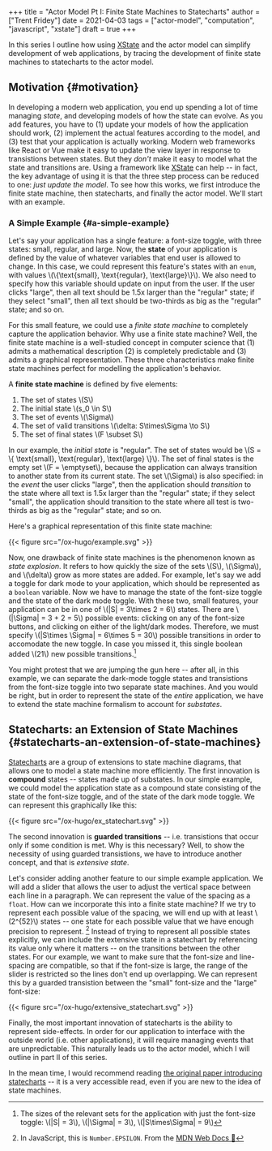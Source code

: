+++
title = "Actor Model Pt I: Finite State Machines to Statecharts"
author = ["Trent Fridey"]
date = 2021-04-03
tags = ["actor-model", "computation", "javascript", "xstate"]
draft = true
+++

In this series I outline how using [XState](https://xstate.js.org/docs/) and the actor model can simplify development of web applications, by tracing the development of finite state machines to statecharts to the actor model.


## Motivation {#motivation}

In developing a modern web application, you end up spending a lot of time managing _state_, and developing models of how the state can evolve.
As you add features, you have to (1) update your models of how the application should work, (2) implement the actual features according to the model, and (3) test that your application is actually working.
Modern web frameworks like React or Vue make it easy to update the view layer in response to transistions between states.
But they _don't_ make it easy to model what the state and transitions are.
Using a framework like [XState](https://xstate.js.org/docs/) can help -- in fact, the key advantage of using it is that the three step process can be reduced to one: _just update the model_.
To see how this works, we first introduce the finite state machine, then statecharts, and finally the actor model.
We'll start with an example.


### A Simple Example {#a-simple-example}

Let's say your application has a single feature: a font-size toggle, with three states: small, regular, and large.
Now, the **state** of your application is defined by the value of whatever variables that end user is allowed to change.
In this case, we could represent this feature's states with an `enum`, with values \\(\\{\text{small}, \text{regular}, \text{large}\\}\\).
We also need to specify how this variable should update on input from the user.
If the user clicks "large", then all text should be 1.5x larger than the "regular" state; if they select "small", then all text should be two-thirds as big as the "regular" state; and so on.

For this small feature, we could use a _finite state machine_ to completely capture the application behavior.
Why use a finite state machine?
Well, the finite state machine is a well-studied concept in computer science that (1) admits a mathematical description (2) is completely predictable and (3) admits a graphical representation.
These three characteristics make finite state machines perfect for modelling the application's behavior.

A ****finite state machine**** is defined by five elements:

1.  The set of states \\(S\\)
2.  The initial state \\(s\_0 \in S\\)
3.  The set of events \\(\Sigma\\)
4.  The set of valid transitions \\(\delta: S\times\Sigma \to S\\)
5.  The set of final states \\(F \subset S\\)

In our example, the _initial state_ is "regular".
The set of states would be \\(S = \\{ \text{small}, \text{regular}, \text{large} \\}\\).
The set of final states is the empty set \\(F = \emptyset\\), because the application can always transition to another state from its current state.
The set \\(\Sigma\\) is also specified: in the _event_ the user clicks "large", then the application should _transition_ to the state where all text is 1.5x larger than the "regular" state; if they select "small", the application should transition to the state where all test is two-thirds as big as the "regular" state; and so on.

Here's a graphical representation of this finite state machine:

{{< figure src="/ox-hugo/example.svg" >}}

Now, one drawback of finite state machines is the phenomenon known as _state explosion_.
It refers to how quickly the size of the sets \\(S\\), \\(\Sigma\\), and \\(\delta\\) grow as more states are added.
For example, let's say we add a toggle for dark mode to your application, which should be represented as a `boolean` variable.
Now we have to manage the state of the font-size toggle and the state of the dark mode toggle.
With these two, small features, your application can be in one of \\(|S| = 3\times 2 = 6\\) states.
There are \\(|\Sigma| = 3 + 2 = 5\\) possible events: clicking on any of the font-size buttons, and clicking on either of the light/dark modes.
Therefore, we must specify \\(|S\times \Sigma| = 6\times 5 = 30\\) possible transitions in order to accomodate the new toggle.
In case you missed it, this single boolean added \\(21\\) new possible transitions.[^fn:1]

You might protest that we are jumping the gun here -- after all, in this example, we can separate the dark-mode toggle states and transistions from the font-size toggle into two separate state machines.
And you would be right, but in order to represent the state of the _entire_ application, we have to extend the state machine formalism to account for _substates_.


## Statecharts: an Extension of State Machines {#statecharts-an-extension-of-state-machines}

[Statecharts](https://statecharts.github.io/) are a group of extensions to state machine diagrams, that allows one to model a state machine more efficiently.
The first innovation is **compound** states -- states made up of substates.
In our simple example, we could model the application state as a compound state consisting of the state of the font-size toggle, and of the state of the dark mode toggle.
We can represent this graphically like this:

{{< figure src="/ox-hugo/ex_statechart.svg" >}}

The second innovation is **guarded transitions** -- i.e. transistions that occur only if some condition is met.
Why is this necessary?
Well, to show the necessity of using guarded transistions, we have to introduce another concept, and that is _extensive state_.

Let's consider adding another feature to our simple example application.
We will add a slider that allows the user to adjust the vertical space between each line in a paragraph.
We can represent the value of the spacing as a `float`.
How can we incorporate this into a finite state machine?
If we try to represent each possible value of the spacing, we will end up with at least \\(2^{52}\\) states -- one state for each possible value that we have enough precision to represent.&nbsp;[^fn:2]
Instead of trying to represent all possible states explicitly, we can include the extensive state in a statechart by referencing its value only where it matters -- on the transitions between the other states.
For our example, we want to make sure that the font-size and line-spacing are compatible, so that if the font-size is large, the range of the slider is restricted so the lines don't end up overlapping.
We can represent this by a guarded transistion between the "small" font-size and the "large" font-size:

{{< figure src="/ox-hugo/extensive_statechart.svg" >}}

Finally, the most important innovation of statecharts is the ability to represent side-effects.
In order for our application to interface with the outside world (i.e. other applications), it will require managing events that are unpredictable.
This naturally leads us to the actor model, which I will outline in part II of this series.

In the mean time, I would recommend reading [the original paper introducing statecharts](https://www.sciencedirect.com/science/article/pii/0167642387900359) -- it is a very accessible read, even if you are new to the idea of state machines.

[^fn:1]: The sizes of the relevant sets for the application with just the font-size toggle: \\(|S| = 3\\), \\(|\Sigma| = 3\\), \\(|S\times\Sigma| = 9\\)
[^fn:2]: In JavaScript, this is `Number.EPSILON`. From the [MDN Web Docs &#128279;](https://developer.mozilla.org/en-US/docs/Web/JavaScript/Reference/Global%5FObjects/Number/EPSILON)
